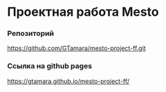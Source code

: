 # Проектная работа Mesto

### Репозиторий
https://github.com/GTamara/mesto-project-ff.git

### Ссылка на github pages 
https://gtamara.github.io/mesto-project-ff/


